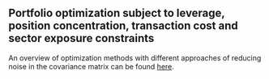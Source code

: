 ## Portfolio optimization subject to leverage, position concentration, transaction cost and sector exposure constraints

An overview of optimization methods with different approaches of reducing noise in the covariance matrix can be found [here](https://github.com/jpwoeltjen/OptimizePortfolio/blob/master/demo.pdf).







